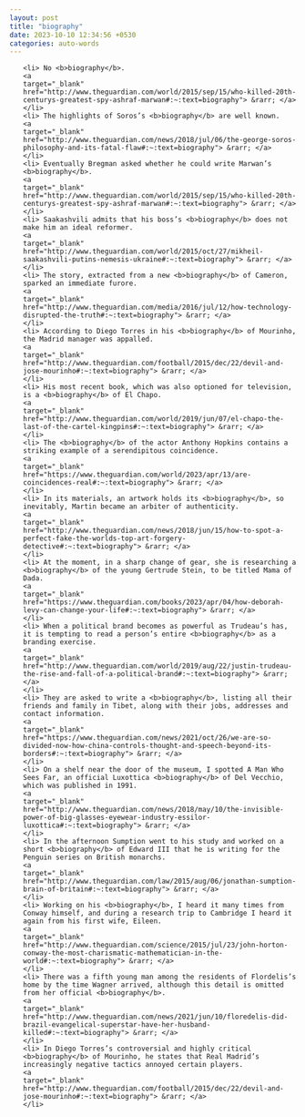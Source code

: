 ```yaml
---
layout: post
title: "biography"
date: 2023-10-10 12:34:56 +0530
categories: auto-words
---
```

<ol>

    <li> No <b>biography</b>.
    <a 
    target="_blank" 
    href="http://www.theguardian.com/world/2015/sep/15/who-killed-20th-centurys-greatest-spy-ashraf-marwan#:~:text=biography"> &rarr; </a>
    </li>
    <li> The highlights of Soros’s <b>biography</b> are well known.
    <a 
    target="_blank" 
    href="http://www.theguardian.com/news/2018/jul/06/the-george-soros-philosophy-and-its-fatal-flaw#:~:text=biography"> &rarr; </a>
    </li>
    <li> Eventually Bregman asked whether he could write Marwan’s <b>biography</b>.
    <a 
    target="_blank" 
    href="http://www.theguardian.com/world/2015/sep/15/who-killed-20th-centurys-greatest-spy-ashraf-marwan#:~:text=biography"> &rarr; </a>
    </li>
    <li> Saakashvili admits that his boss’s <b>biography</b> does not make him an ideal reformer.
    <a 
    target="_blank" 
    href="http://www.theguardian.com/world/2015/oct/27/mikheil-saakashvili-putins-nemesis-ukraine#:~:text=biography"> &rarr; </a>
    </li>
    <li> The story, extracted from a new <b>biography</b> of Cameron, sparked an immediate furore.
    <a 
    target="_blank" 
    href="http://www.theguardian.com/media/2016/jul/12/how-technology-disrupted-the-truth#:~:text=biography"> &rarr; </a>
    </li>
    <li> According to Diego Torres in his <b>biography</b> of Mourinho, the Madrid manager was appalled.
    <a 
    target="_blank" 
    href="http://www.theguardian.com/football/2015/dec/22/devil-and-jose-mourinho#:~:text=biography"> &rarr; </a>
    </li>
    <li> His most recent book, which was also optioned for television, is a <b>biography</b> of El Chapo.
    <a 
    target="_blank" 
    href="http://www.theguardian.com/world/2019/jun/07/el-chapo-the-last-of-the-cartel-kingpins#:~:text=biography"> &rarr; </a>
    </li>
    <li> The <b>biography</b> of the actor Anthony Hopkins contains a striking example of a serendipitous coincidence.
    <a 
    target="_blank" 
    href="https://www.theguardian.com/world/2023/apr/13/are-coincidences-real#:~:text=biography"> &rarr; </a>
    </li>
    <li> In its materials, an artwork holds its <b>biography</b>, so inevitably, Martin became an arbiter of authenticity.
    <a 
    target="_blank" 
    href="http://www.theguardian.com/news/2018/jun/15/how-to-spot-a-perfect-fake-the-worlds-top-art-forgery-detective#:~:text=biography"> &rarr; </a>
    </li>
    <li> At the moment, in a sharp change of gear, she is researching a <b>biography</b> of the young Gertrude Stein, to be titled Mama of Dada.
    <a 
    target="_blank" 
    href="https://www.theguardian.com/books/2023/apr/04/how-deborah-levy-can-change-your-life#:~:text=biography"> &rarr; </a>
    </li>
    <li> When a political brand becomes as powerful as Trudeau’s has, it is tempting to read a person’s entire <b>biography</b> as a branding exercise.
    <a 
    target="_blank" 
    href="http://www.theguardian.com/world/2019/aug/22/justin-trudeau-the-rise-and-fall-of-a-political-brand#:~:text=biography"> &rarr; </a>
    </li>
    <li> They are asked to write a <b>biography</b>, listing all their friends and family in Tibet, along with their jobs, addresses and contact information.
    <a 
    target="_blank" 
    href="https://www.theguardian.com/news/2021/oct/26/we-are-so-divided-now-how-china-controls-thought-and-speech-beyond-its-borders#:~:text=biography"> &rarr; </a>
    </li>
    <li> On a shelf near the door of the museum, I spotted A Man Who Sees Far, an official Luxottica <b>biography</b> of Del Vecchio, which was published in 1991.
    <a 
    target="_blank" 
    href="http://www.theguardian.com/news/2018/may/10/the-invisible-power-of-big-glasses-eyewear-industry-essilor-luxottica#:~:text=biography"> &rarr; </a>
    </li>
    <li> In the afternoon Sumption went to his study and worked on a short <b>biography</b> of Edward III that he is writing for the Penguin series on British monarchs.
    <a 
    target="_blank" 
    href="http://www.theguardian.com/law/2015/aug/06/jonathan-sumption-brain-of-britain#:~:text=biography"> &rarr; </a>
    </li>
    <li> Working on his <b>biography</b>, I heard it many times from Conway himself, and during a research trip to Cambridge I heard it again from his first wife, Eileen.
    <a 
    target="_blank" 
    href="http://www.theguardian.com/science/2015/jul/23/john-horton-conway-the-most-charismatic-mathematician-in-the-world#:~:text=biography"> &rarr; </a>
    </li>
    <li> There was a fifth young man among the residents of Flordelis’s home by the time Wagner arrived, although this detail is omitted from her official <b>biography</b>.
    <a 
    target="_blank" 
    href="http://www.theguardian.com/news/2021/jun/10/floredelis-did-brazil-evangelical-superstar-have-her-husband-killed#:~:text=biography"> &rarr; </a>
    </li>
    <li> In Diego Torres’s controversial and highly critical <b>biography</b> of Mourinho, he states that Real Madrid’s increasingly negative tactics annoyed certain players.
    <a 
    target="_blank" 
    href="http://www.theguardian.com/football/2015/dec/22/devil-and-jose-mourinho#:~:text=biography"> &rarr; </a>
    </li>